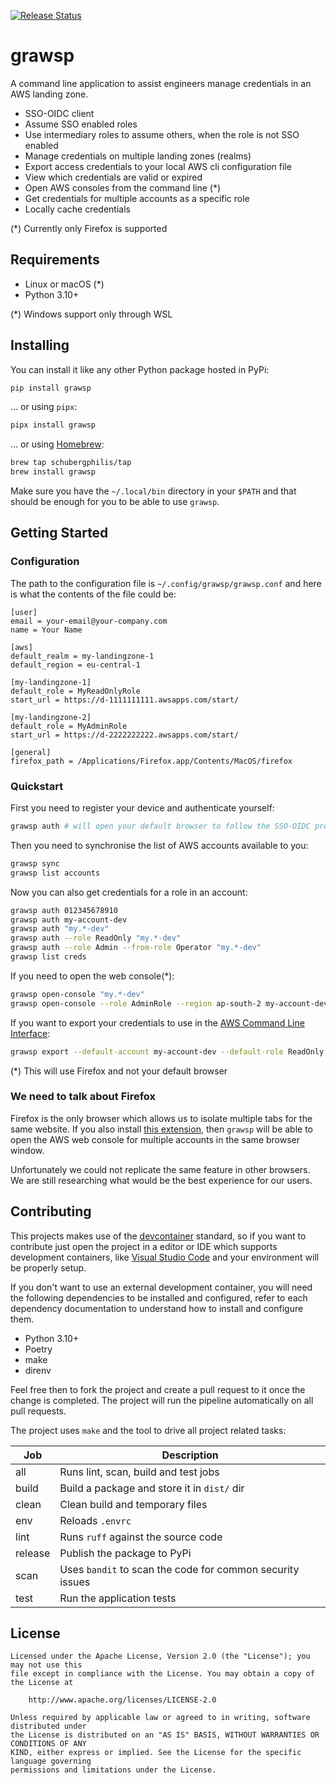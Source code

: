[![Release Status](https://github.com/schubergphilis/grawsp/actions/workflows/pipeline.yml/badge.svg)](https://github.com/schubergphilis/grawsp/actions/workflows/pipeline.yml)

# grawsp

A command line application to assist engineers manage credentials in an AWS landing
zone.

- SSO-OIDC client
- Assume SSO enabled roles
- Use intermediary roles to assume others, when the role is not SSO enabled
- Manage credentials on multiple landing zones (realms)
- Export access credentials to your local AWS cli configuration file
- View which credentials are valid or expired
- Open AWS consoles from the command line (*)
- Get credentials for multiple accounts as a specific role
- Locally cache credentials

(*) Currently only Firefox is supported

## Requirements

- Linux or macOS (*)
- Python 3.10+

(*) Windows support only through WSL

## Installing

You can install it like any other Python package hosted in PyPi:

```bash
pip install grawsp
```

... or using `pipx`:

```bash
pipx install grawsp
```

... or using [Homebrew](https://brew.sh/):

```bash
brew tap schubergphilis/tap
brew install grawsp
```

Make sure you have the `~/.local/bin` directory in your `$PATH` and that should be
enough for you to be able to use `grawsp`.

## Getting Started

### Configuration

The path to the configuration file is `~/.config/grawsp/grawsp.conf` and here is what
the contents of the file could be:

```text
[user]
email = your-email@your-company.com
name = Your Name

[aws]
default_realm = my-landingzone-1
default_region = eu-central-1

[my-landingzone-1]
default_role = MyReadOnlyRole
start_url = https://d-1111111111.awsapps.com/start/

[my-landingzone-2]
default_role = MyAdminRole
start_url = https://d-2222222222.awsapps.com/start/

[general]
firefox_path = /Applications/Firefox.app/Contents/MacOS/firefox
```

### Quickstart

First you need to register your device and authenticate yourself:

```bash
grawsp auth # will open your default browser to follow the SSO-OIDC process
```

Then you need to synchronise the list of AWS accounts available to you:

```bash
grawsp sync
grawsp list accounts
```

Now you can also get credentials for a role in an account:

```bash
grawsp auth 012345678910
grawsp auth my-account-dev
grawsp auth "my.*-dev"
grawsp auth --role ReadOnly "my.*-dev"
grawsp auth --role Admin --from-role Operator "my.*-dev"
grawsp list creds
```

If you need to open the web console(*):

```bash
grawsp open-console "my.*-dev"
grawsp open-console --role AdminRole --region ap-south-2 my-account-dev
```

If you want to export your credentials to use in the [AWS Command Line Interface](https://aws.amazon.com/cli/):

```bash
grawsp export --default-account my-account-dev --default-role ReadOnly
```

(*) This will use Firefox and not your default browser

### We need to talk about Firefox

Firefox is the only browser which allows us to isolate multiple tabs for the same
website. If you also install [this extension](https://addons.mozilla.org/en-US/firefox/addon/open-url-in-container/),
then `grawsp` will be able to open the AWS web console for multiple accounts in the same
browser window.

Unfortunately we could not replicate the same feature in other browsers. We are still
researching what would be the best experience for our users.

## Contributing

This projects makes use of the [devcontainer](https://containers.dev/) standard, so
if you want to contribute just open the project in a editor or IDE which supports
development containers, like [Visual Studio Code](https://code.visualstudio.com/docs/devcontainers/containers)
and your environment will be properly setup.

If you don't want to use an external development container, you will need the following
dependencies to be installed and configured, refer to each dependency documentation to
understand how to install and configure them.

- Python 3.10+
- Poetry
- make
- direnv

Feel free then to fork the project and create a pull request to it once the change is
completed. The project will run the pipeline automatically on all pull requests.

The project uses `make` and the tool to drive all project related tasks:

| Job     | Description                                               |
| ------- | --------------------------------------------------------- |
| all     | Runs lint, scan, build and test jobs                      |
| build   | Build a package and store it in `dist/` dir               |
| clean   | Clean build and temporary files                           |
| env     | Reloads `.envrc`                                          |
| lint    | Runs `ruff` against the source code                       |
| release | Publish the package to PyPi                               |
| scan    | Uses `bandit` to scan the code for common security issues |
| test    | Run the application tests                                 |

## License

```text
Licensed under the Apache License, Version 2.0 (the "License"); you may not use this
file except in compliance with the License. You may obtain a copy of the License at

    http://www.apache.org/licenses/LICENSE-2.0

Unless required by applicable law or agreed to in writing, software distributed under
the License is distributed on an "AS IS" BASIS, WITHOUT WARRANTIES OR CONDITIONS OF ANY
KIND, either express or implied. See the License for the specific language governing
permissions and limitations under the License.
```
